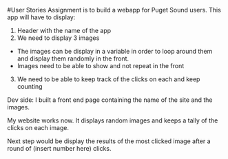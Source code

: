 #User Stories
Assignment is to build a webapp for Puget Sound users. This app will have to display:  
1. Header with the name of the app
2. We need to display 3 images
* The images can be display in a variable in order to loop around them and display them randomly in the front.
* Images need to be able to show and not repeat in the front
3. We need to be able to keep track of the clicks on each and keep counting

Dev side:
I built a front end page containing the name of the site and the images.

My website works now. It displays random images and keeps a tally of the clicks on each image.

Next step would be display the results of the most clicked image after a round of (insert number here) clicks.
